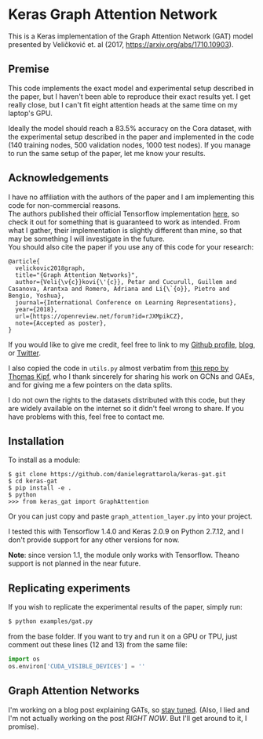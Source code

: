 # Keras Graph Attention Network
This is a Keras implementation of the Graph Attention Network (GAT)
model presented by Veličković et. al (2017, https://arxiv.org/abs/1710.10903).

## Premise
This code implements the exact model and experimental setup described in
the paper, but I haven't been able to reproduce their exact results yet.
I get really close, but I can't fit eight attention heads at the same
time on my laptop's GPU.

Ideally the model should reach a 83.5% accuracy on the Cora dataset,
with the experimental setup described in the paper and implemented in
the code (140 training nodes, 500 validation nodes, 1000 test nodes).
If you manage to run the same setup of the paper, let me know your
results.

## Acknowledgements
I have no affiliation with the authors of the paper and I am
implementing this code for non-commercial reasons.  
The authors published their official Tensorflow implementation 
[here](https://github.com/PetarV-/GAT), so check it out for something that is 
guaranteed to work as intended. From what I gather, their implementation is 
slightly different than mine, so that may be something I will investigate in the 
future.  
You should also cite the paper if you use any of this code for your research:
```
@article{
  velickovic2018graph,
  title="{Graph Attention Networks}",
  author={Veli{\v{c}}kovi{\'{c}}, Petar and Cucurull, Guillem and Casanova, Arantxa and Romero, Adriana and Li{\`{o}}, Pietro and Bengio, Yoshua},
  journal={International Conference on Learning Representations},
  year={2018},
  url={https://openreview.net/forum?id=rJXMpikCZ},
  note={Accepted as poster},
}
```
If you would like to give me credit, feel free to link to my
[Github profile](https://github.com/danielegrattarola),
[blog](https://danielegrattarola.github.io), or
[Twitter](https://twitter.com/riceasphait).

I also copied the code in `utils.py` almost verbatim from [this repo by
Thomas Kipf](https://github.com/tkipf/gcn), who I thank sincerely for
sharing his work on GCNs and GAEs, and for giving me a few pointers on
the data splits.

I do not own the rights to the datasets distributed with this code, but
they are widely available on the internet so it didn't feel wrong to
share. If you have problems with this, feel free to contact me.

## Installation
To install as a module:
```
$ git clone https://github.com/danielegrattarola/keras-gat.git
$ cd keras-gat
$ pip install -e .
$ python
>>> from keras_gat import GraphAttention
```

Or you can just copy and paste `graph_attention_layer.py` into your
project.

I tested this with Tensorflow 1.4.0 and Keras 2.0.9 on Python 2.7.12,
and I don't provide support for any other versions for now.

**Note**: since version 1.1, the module only works with Tensorflow.
Theano support is not planned in the near future.

## Replicating experiments
If you wish to replicate the experimental results of the paper, simply
run:
```sh
$ python examples/gat.py
```

from the base folder.
If you want to try and run it on a GPU or TPU, just comment out these
lines (12 and 13) from the same file:
```py
import os
os.environ['CUDA_VISIBLE_DEVICES'] = ''
```

## Graph Attention Networks
I'm working on a blog post explaining GATs, so [stay tuned](https://danielegrattarola.github.io).
(Also, I lied and I'm not actually working on the post _RIGHT NOW_. But
I'll get around to it, I promise).
